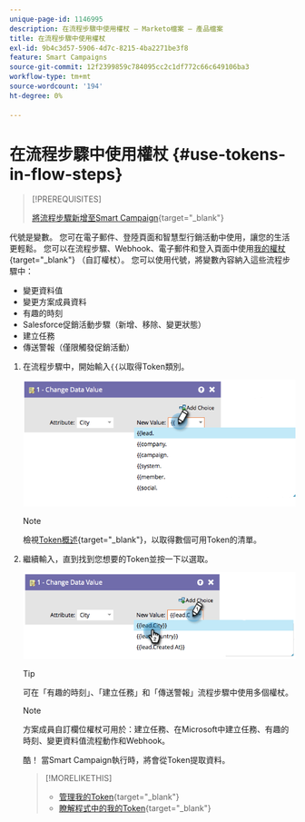 ```yaml
---
unique-page-id: 1146995
description: 在流程步驟中使用權杖 — Marketo檔案 — 產品檔案
title: 在流程步驟中使用權杖
exl-id: 9b4c3d57-5906-4d7c-8215-4ba2271be3f8
feature: Smart Campaigns
source-git-commit: 12f2399859c784095cc2c1df772c66c649106ba3
workflow-type: tm+mt
source-wordcount: '194'
ht-degree: 0%

---
```


# 在流程步驟中使用權杖 {#use-tokens-in-flow-steps}

>[!PREREQUISITES]
>
>[將流程步驟新增至Smart Campaign](/help/marketo/product-docs/core-marketo-concepts/smart-campaigns/flow-actions/add-a-flow-step-to-a-smart-campaign.md){target="_blank"}

代號是變數。 您可在電子郵件、登陸頁面和智慧型行銷活動中使用，讓您的生活更輕鬆。 您可以在流程步驟、Webhook、電子郵件和登入頁面中使用[我的權杖](/help/marketo/product-docs/core-marketo-concepts/programs/tokens/understanding-my-tokens-in-a-program.md){target="_blank"} （自訂權杖）。 您可以使用代號，將變數內容納入這些流程步驟中：

* 變更資料值
* 變更方案成員資料
* 有趣的時刻
* Salesforce促銷活動步驟（新增、移除、變更狀態）
* 建立任務
* 傳送警報（僅限觸發促銷活動）

1. 在流程步驟中，開始輸入`{{`以取得Token類別。

   ![](assets/use-tokens-in-flow-steps-1.png)

   >[!NOTE]
   >
   >檢視[Token概述](/help/marketo/product-docs/demand-generation/landing-pages/personalizing-landing-pages/tokens-overview.md){target="_blank"}，以取得數個可用Token的清單。

1. 繼續輸入，直到找到您想要的Token並按一下以選取。

   ![](assets/use-tokens-in-flow-steps-2.png)

   >[!TIP]
   >
   >可在「有趣的時刻」、「建立任務」和「傳送警報」流程步驟中使用多個權杖。

   >[!NOTE]
   >
   >方案成員自訂欄位權杖可用於：建立任務、在Microsoft中建立任務、有趣的時刻、變更資料值流程動作和Webhook。

   酷！ 當Smart Campaign執行時，將會從Token提取資料。

   >[!MORELIKETHIS]
   >
   >* [管理我的Token](/help/marketo/product-docs/core-marketo-concepts/programs/tokens/managing-my-tokens.md){target="_blank"}
   >* [瞭解程式中的我的Token](/help/marketo/product-docs/core-marketo-concepts/programs/tokens/understanding-my-tokens-in-a-program.md){target="_blank"}
